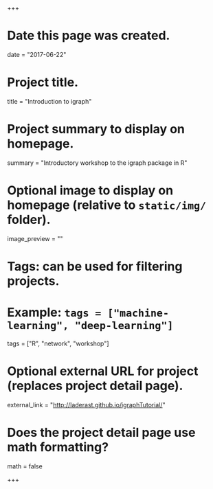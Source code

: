 +++
# Date this page was created.
date = "2017-06-22"

# Project title.
title = "Introduction to igraph"

# Project summary to display on homepage.
summary = "Introductory workshop to the igraph package in R"

# Optional image to display on homepage (relative to `static/img/` folder).
image_preview = ""

# Tags: can be used for filtering projects.
# Example: `tags = ["machine-learning", "deep-learning"]`
tags = ["R", "network", "workshop"]

# Optional external URL for project (replaces project detail page).
external_link = "http://laderast.github.io/igraphTutorial/"

# Does the project detail page use math formatting?
math = false

+++


